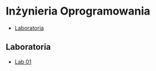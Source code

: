 # Inżynieria Oprogramowania

- [Laboratoria](#laboratoria)

## Laboratoria

- [Lab 01](https://github.com/tukarp/Software-Engineering/blob/main/Laboratoria/Lab%2001._ml_)
